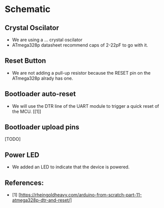 # Schematic
## Crystal Oscilator
* We are using a ... crystal oscilator
* ATmega328p datasheet recommend caps of 2-22pF to go with it.
## Reset Button
* We are not adding a pull-up resistor because the RESET pin on the ATmega328p alrady has one.

## Bootloader auto-reset
* We will use the DTR line of the UART module to trigger a quick reset of the MCU. [[1]]

## Bootloader upload pins
[TODO]

## Power LED
* We added an LED to indicate that the device is powered.

## References:
* <a id="1">[1]</a> [https://rheingoldheavy.com/arduino-from-scratch-part-11-atmega328p-dtr-and-reset/]
